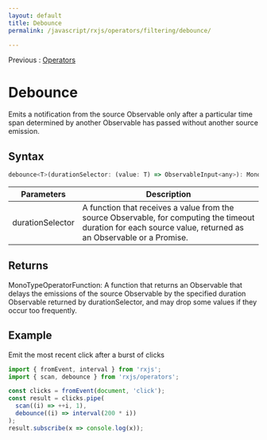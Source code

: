 ```yaml
---
layout: default
title: Debounce
permalink: /javascript/rxjs/operators/filtering/debounce/

---
```


Previous : [Operators](../../operators.md)

# Debounce

Emits a notification from the source Observable only after a particular time span determined by another Observable has passed without another source emission.

## Syntax 

```javascript
debounce<T>(durationSelector: (value: T) => ObservableInput<any>): MonoTypeOperatorFunction<T>
```

| Parameters | Description |
| ---------- | ----------- |
| durationSelector | A function that receives a value from the source Observable, for computing the timeout duration for each source value, returned as an Observable or a Promise. |


## Returns

MonoTypeOperatorFunction<T>: A function that returns an Observable that delays the emissions of the source Observable by the specified duration Observable returned by durationSelector, and may drop some values if they occur too frequently.


## Example

Emit the most recent click after a burst of clicks
```javascript
import { fromEvent, interval } from 'rxjs';
import { scan, debounce } from 'rxjs/operators';

const clicks = fromEvent(document, 'click');
const result = clicks.pipe(
  scan((i) => ++i, 1),
  debounce((i) => interval(200 * i))
);
result.subscribe(x => console.log(x));
```